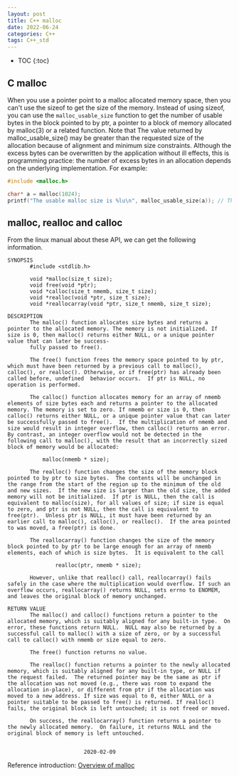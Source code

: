 ```yaml
---
layout: post
title: C++ malloc
date: 2022-06-24
categories: C++
tags: C++_std
---
```


* TOC
{:toc}

## C malloc

When you use a pointer point to a malloc allocated memory space, then you can't use the sizeof to get the size of the memory. Instead of using sizeof, you can use the `malloc_usable_size` function to get the number of usable bytes in the block pointed to by ptr, a pointer to a block of memory allocated by malloc(3) or a related function. Note that The  value  returned  by  malloc_usable_size() may be greater than the requested size of the allocation because of alignment and minimum size constraints. Although the excess bytes can be overwritten by the application without ill effects, this is programming practice: the number of excess bytes in an allocation depends on the underlying implementation. For example:

```c
#include <malloc.h>

char* a = malloc(1024);
printf("The usable malloc size is %lu\n", malloc_usable_size(a)); // The output is not 1024 but 1032
```

## malloc, realloc and calloc

From the linux manual about these API, we can get the following information.

```shell
SYNOPSIS
       #include <stdlib.h>

       void *malloc(size_t size);
       void free(void *ptr);
       void *calloc(size_t nmemb, size_t size);
       void *realloc(void *ptr, size_t size);
       void *reallocarray(void *ptr, size_t nmemb, size_t size);

DESCRIPTION
       The malloc() function allocates size bytes and returns a pointer to the allocated memory. The memory is not initialized. If size is 0, then malloc() returns either NULL, or a unique pointer value that can later be success‐
       fully passed to free().

       The free() function frees the memory space pointed to by ptr, which must have been returned by a previous call to malloc(), calloc(), or realloc(). Otherwise, or if free(ptr) has already been called before, undefined  behavior occurs.  If ptr is NULL, no operation is performed.

       The calloc() function allocates memory for an array of nmemb elements of size bytes each and returns a pointer to the allocated memory. The memory is set to zero. If nmemb or size is 0, then calloc() returns either NULL, or a unique pointer value that can later be successfully passed to free().  If the multiplication of nmemb and size would result in integer overflow, then calloc() returns an error.  By contrast, an integer overflow would not be detected in the following call to malloc(), with the result that an incorrectly sized block of memory would be allocated:

           malloc(nmemb * size);

       The realloc() function changes the size of the memory block pointed to by ptr to size bytes.  The contents will be unchanged in the range from the start of the region up to the minimum of the old and new sizes.  If the new size is larger than the old size, the added memory will not be initialized.  If ptr is NULL, then the call is equivalent to malloc(size), for all values of size; if size is equal to zero, and ptr is not NULL, then the call is equivalent to free(ptr).  Unless ptr is NULL, it must have been returned by an earlier call to malloc(), calloc(), or realloc().  If the area pointed to was moved, a free(ptr) is done.

       The reallocarray() function changes the size of the memory block pointed to by ptr to be large enough for an array of nmemb elements, each of which is size bytes.  It is equivalent to the call

               realloc(ptr, nmemb * size);

       However, unlike that realloc() call, reallocarray() fails safely in the case where the multiplication would overflow. If such an overflow occurs, reallocarray() returns NULL, sets errno to ENOMEM, and leaves the original block of memory unchanged.

RETURN VALUE
       The malloc() and calloc() functions return a pointer to the allocated memory, which is suitably aligned for any built-in type.  On error, these functions return NULL.  NULL may also be returned by a successful call to malloc() with a size of zero, or by a successful call to calloc() with nmemb or size equal to zero.

       The free() function returns no value.

       The realloc() function returns a pointer to the newly allocated memory, which is suitably aligned for any built-in type, or NULL if the request failed.  The returned pointer may be the same as ptr if the allocation was not moved (e.g., there was room to expand the allocation in-place), or different from ptr if the allocation was moved to a new address. If size was equal to 0, either NULL or a pointer suitable to be passed to free() is returned. If realloc() fails, the original block is left untouched; it is not freed or moved.

       On success, the reallocarray() function returns a pointer to the newly allocated memory.  On failure, it returns NULL and the original block of memory is left untouched.

                        
                        2020-02-09
```

Reference introduction: [Overview of malloc](https://sourceware.org/glibc/wiki/MallocInternals)
